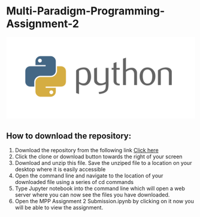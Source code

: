 # Multi-Paradigm-Programming-Assignment-2

 <img src="pythonimage.png" alt="Python R"/>

## How to download the repository:

1. Download the repository from the following link <a href=https://github.com/Roisin-Fallon/Multi-Paradigm-Programming-Assignment-2>Click here</a>  
2. Click the clone or download button towards the right of your screen
3. Download and unzip this file. Save the unziped file to a location on your desktop where it is easily accessible
4. Open the command line and navigate to the location of your downloaded file using a series of cd commands 
5. Type Jupyter notebook into the command line which will open a web server where you can now see the files you have downloaded.
6. Open the MPP Assignment 2 Submission.ipynb by clicking on it now you will be able to view the assignment. 
